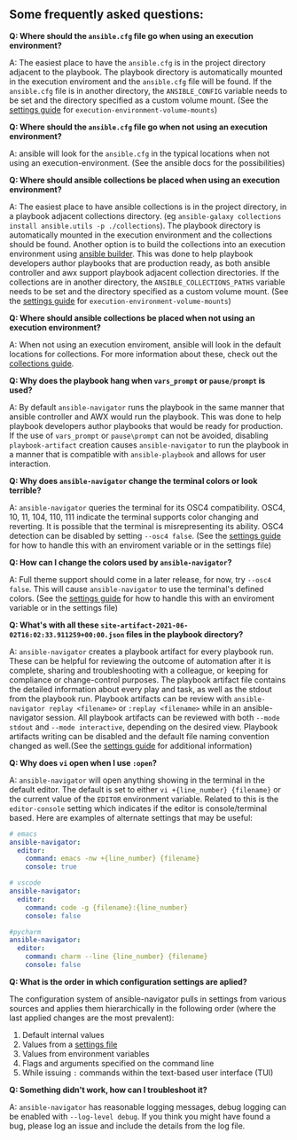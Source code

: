 ## Some frequently asked questions:

**Q: Where should the `ansible.cfg` file go when using an execution environment?**

A: The easiest place to have the `ansible.cfg` is in the project directory adjacent to the playbook. The playbook directory is automatically mounted in the execution enviroment and the `ansible.cfg` file will be found.  If the `ansible.cfg` file is in another directory, the `ANSIBLE_CONFIG` variable needs to be set and the directory specified as a custom volume mount. (See the [settings guide](settings.rst) for `execution-environment-volume-mounts`)

**Q: Where should the `ansible.cfg` file go when not using an execution environment?**

A: ansible will look for the `ansible.cfg` in the typical locations when not using an execution-environment.  (See the ansible docs for the possibilities)

**Q: Where should ansible collections be placed when using an execution environment?**

A: The easiest place to have ansible collections is in the project directory, in a playbook adjacent collections directory. (eg `ansible-galaxy collections install ansible.utils -p ./collections`).  The playbook directory is automatically mounted in the execution environment and the collections should be found. Another option is to build the collections into an execution environment using [ansible builder](https://ansible-builder.readthedocs.io/en/latest/). This was done to help playbook developers author playbooks that are production ready, as both ansible controller and awx support playbook adjacent collection directories. If the collections are in another directory, the `ANSIBLE_COLLECTIONS_PATHS` variable needs to be set and the directory specified as a custom volume mount. (See the [settings guide](settings.rst) for `execution-environment-volume-mounts`)

**Q: Where should ansible collections be placed when not using an execution environment?**

A: When not using an execution enviroment, ansible will look in the default locations for collections.  For more information about these, check out the [collections guide](https://docs.ansible.com/ansible/latest/user_guide/collections_using.html).

**Q: Why does the playbook hang when `vars_prompt` or `pause/prompt` is used?**

A: By default `ansible-navigator` runs the playbook in the same manner that ansible controller and AWX would run the playbook. This was done to help playbook developers author playbooks that would be ready for production. If the use of `vars_prompt` or `pause\prompt` can not be avoided, disabling `playbook-artifact` creation causes `ansible-navigator` to run the playbook in a manner that is compatible with `ansible-playbook` and allows for user interaction.

**Q: Why does `ansible-navigator` change the terminal colors or look terrible?**

A: `ansible-navigator` queries the terminal for its OSC4 compatibility. OSC4, 10, 11, 104, 110, 111 indicate the terminal supports color changing and reverting. It is possible that the terminal is misrepresenting its ability.  OSC4 detection can be disabled by setting `--osc4 false`. (See the [settings guide](settings.rst) for how to handle this with an enviroment variable or in the settings file)

**Q: How can I change the colors used by `ansible-navigator`?**

A: Full theme support should come in a later release, for now, try `--osc4 false`. This will cause `ansible-navigator` to use the terminal's defined colors. (See the [settings guide](settings.rst) for how to handle this with an enviroment variable or in the settings file)

**Q: What's with all these `site-artifact-2021-06-02T16:02:33.911259+00:00.json` files in the playbook directory?**

A: `ansible-navigator` creates a playbook artifact for every playbook run.  These can be helpful for reviewing the outcome of automation after it is complete, sharing and troubleshooting with a colleague, or keeping for compliance or change-control purposes.  The playbook artifact file contains the detailed information about every play and task, as well as the stdout from the playbook run. Playbook artifacts can be review with `ansible-navigator replay <filename>` or `:replay <filename>` while in an ansible-navigator session. All playbook artifacts can be reviewed with both `--mode stdout` and `--mode interactive`, depending on the desired view. Playbook artifacts writing can be disabled and the default file naming convention changed as well.(See the [settings guide](settings.rst) for additional information)

**Q: Why does `vi` open when I use `:open`?**

A: `ansible-navigator` will open anything showing in the terminal in the default editor.  The default is set to either `vi +{line_number} {filename}` or the current value of the `EDITOR` environment variable. Related to this is the `editor-console` setting which indicates if the editor is console/terminal based. Here are examples of alternate settings that may be useful:

```yaml
# emacs
ansible-navigator:
  editor:
    command: emacs -nw +{line_number} {filename}
    console: true
```

```yaml
# vscode
ansible-navigator:
  editor:
    command: code -g {filename}:{line_number}
    console: false
```

```yaml
#pycharm
ansible-navigator:
  editor:
    command: charm --line {line_number} {filename}
    console: false
```

**Q: What is the order in which configuration settings are aplied?**

The configuration system of ansible-navigator pulls in settings from various sources and applies them hierarchically in the following order (where the last applied changes are the most prevalent):

1. Default internal values
2. Values from a [settings file](settings.rst)
3. Values from environment variables
4. Flags and arguments specified on the command line
5. While issuing `:` commands within the text-based user interface (TUI)

**Q: Something didn't work, how can I troubleshoot it?**

A: `ansible-navigator` has reasonable logging messages, debug logging can be enabled with `--log-level debug`. If you think you might have found a bug, please log an issue and include the details from the log file.

